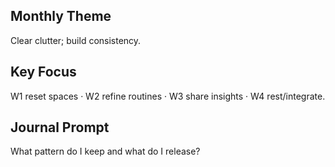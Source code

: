 ## Monthly Theme
Clear clutter; build consistency.

## Key Focus
W1 reset spaces · W2 refine routines · W3 share insights · W4 rest/integrate.

## Journal Prompt
What pattern do I keep and what do I release?
